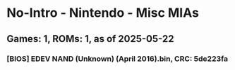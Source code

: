 # No-Intro - Nintendo - Misc MIAs
## Games: 1, ROMs: 1, as of 2025-05-22

### [BIOS] EDEV NAND (Unknown) (April 2016).bin, CRC: 5de223fa
